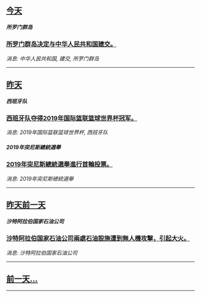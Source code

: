 

## [今天](/news/2019/09/16/index.md)

##### 所罗门群岛
### [所罗门群岛决定与中华人民共和国建交。 ](/news/2019/09/16/所罗门群岛决定与中华人民共和国建交.md)
_消息: 中华人民共和国, 建交, 所罗门群岛_

---

## [昨天](/news/2019/09/15/index.md)

##### 西班牙队
### [ 西班牙队夺得2019年国际篮联篮球世界杯冠军。 ](/news/2019/09/15/西班牙队夺得2019年国际篮联篮球世界杯冠军.md)
_消息: 2019年国际篮联篮球世界杯, 西班牙队_

##### 2019年突尼斯總統選舉
### [2019年突尼斯總統選舉進行首輪投票。 ](/news/2019/09/15/2019年突尼斯總統選舉進行首輪投票.md)
_消息: 2019年突尼斯總統選舉_

---

## [昨天前一天](/news/2019/09/14/index.md)

##### 沙特阿拉伯国家石油公司
### [沙特阿拉伯国家石油公司兩處石油設施遭到無人機攻擊，引起大火。 ](/news/2019/09/14/沙特阿拉伯国家石油公司兩處石油設施遭到無人機攻擊-引起大火.md)
_消息: 沙特阿拉伯国家石油公司_

---

## [前一天...](/news/2019/09/13/index.md)

---

